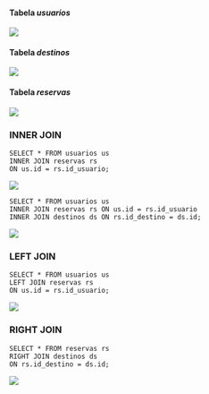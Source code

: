 #### Tabela *usuarios*
<img src="/images/usuarios.png">

#### Tabela *destinos*
<img src="/images/destinos.png">

#### Tabela *reservas*
<img src="/images/reservas.png">


### INNER JOIN
```
SELECT * FROM usuarios us 
INNER JOIN reservas rs
ON us.id = rs.id_usuario;
``` 

<img src="/images/inner_join.png">

```
SELECT * FROM usuarios us 
INNER JOIN reservas rs ON us.id = rs.id_usuario
INNER JOIN destinos ds ON rs.id_destino = ds.id;
```

<img src="/images/inner_join2.png">


### LEFT JOIN
``` 
SELECT * FROM usuarios us 
LEFT JOIN reservas rs
ON us.id = rs.id_usuario;
``` 

<img src="/images/left_join.png">


### RIGHT JOIN
``` 
SELECT * FROM reservas rs 
RIGHT JOIN destinos ds
ON rs.id_destino = ds.id;
``` 

<img src="/images/right_join.png">
















``` 
